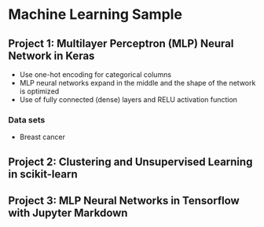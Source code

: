 # Machine Learning Sample

## Project 1: Multilayer Perceptron (MLP) Neural Network in Keras
- Use one-hot encoding for categorical columns
- MLP neural networks expand in the middle and the shape of the network is optimized
- Use of fully connected (dense) layers and RELU activation function
### Data sets
- Breast cancer 
## Project 2: Clustering and Unsupervised Learning in scikit-learn

## Project 3: MLP Neural Networks in Tensorflow with Jupyter Markdown
